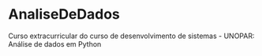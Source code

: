 # AnaliseDeDados
Curso extracurricular do curso de desenvolvimento de sistemas - UNOPAR: Análise de dados em Python 

